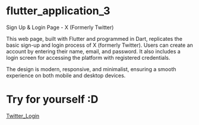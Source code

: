 # flutter_application_3

Sign Up & Login Page - X (Formerly Twitter)

This web page, built with Flutter and programmed in Dart, replicates the basic sign-up and login process of X (formerly Twitter). Users can create an account by entering their name, email, and password. It also includes a login screen for accessing the platform with registered credentials.

The design is modern, responsive, and minimalist, ensuring a smooth experience on both mobile and desktop devices.


# Try for yourself :D

[Twitter_Login](https://effervescent-rabanadas-d1deea.netlify.app)
